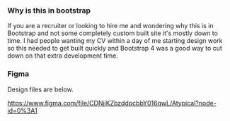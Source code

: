 ### Why is this in bootstrap

If you are a recruiter or looking to hire me and wondering why this is in Bootstrap and not some completely custom built site it's mostly down to time. I had people wanting my CV within a day of me starting design work so this needed to get built quickly and Bootstrap 4 was a good way to cut down on that extra development time.

### Figma

Design files are below.

https://www.figma.com/file/CDNjjKZbzddpcbbY016qwL/Atypical?node-id=0%3A1